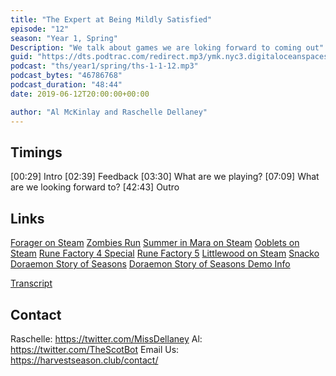 ```yaml
---
title: "The Expert at Being Mildly Satisfied"
episode: "12"
season: "Year 1, Spring"
Description: "We talk about games we are loking forward to coming out"
guid: "https://dts.podtrac.com/redirect.mp3/ymk.nyc3.digitaloceanspaces.com/ths-1-1-12.mp3"
podcast: "ths/year1/spring/ths-1-1-12.mp3"
podcast_bytes: "46786768"
podcast_duration: "48:44"
date: 2019-06-12T20:00:00+00:00

author: "Al McKinlay and Raschelle Dellaney"
---
```


## Timings

[00:29] Intro
[02:39] Feedback
[03:30] What are we playing?
[07:09] What are we looking forward to?
[42:43] Outro

## Links

[Forager on Steam](https://store.steampowered.com/app/751780/Forager/)
[Zombies Run](https://zombiesrungame.com/)
[Summer in Mara on Steam](https://store.steampowered.com/app/962580/Summer_in_Mara/)
[Ooblets on Steam](https://ooblets.com/)
[Rune Factory 4 Special](https://www.nintendo.com/games/detail/rune-factory-4-special-switch/)
[Rune Factory 5](https://runefactory.marv.jp/series/rf5/)
[Littlewood on Steam](https://store.steampowered.com/app/894940/Littlewood/)
[Snacko](https://snacko.land/)
[Doraemon Story of Seasons](https://bd.bn-ent.net/)
[Doraemon Story of Seasons Demo Info](https://fogu.com/hm/index.php?s=news&p=updates&t=1558744019)

[Transcript](https://docs.google.com/document/d/1vqrCs7vHBJ5KHgrAiNOzzCFKWmDSIN929WmfFQVPMYU/edit?usp=sharing)

## Contact

Raschelle: https://twitter.com/MissDellaney
Al: https://twitter.com/TheScotBot
Email Us: https://harvestseason.club/contact/
